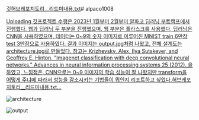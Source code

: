 [깃허브레포지토리__리드미내용.txt](https://github.com/user-attachments/files/17286595/__.txt)# alpaco1008

 [Uploading 깃프로젝트 수행은 2023년 1월부터 2월부터 알파코 딥러닝 부트캠프에서 진행했다. 웹과 딥러닝 두 부분을 진행했으며, 웹 부분은 플라스크를 사용했다, 딥러닝은 CNN을 사용하였으며, 데이터는 0~9의 숫자 이미지로 이루어진 MNIST train 6만장 test 3만장으로 사용하였다. 결과 이미지는 output.jpg처럼 나왔고, 전체 설계도는 architecture.jpg로 만들었다. 참고는 Krizhevsky, Alex, Ilya Sutskever, and Geoffrey E. Hinton. "Imagenet classification with deep convolutional neural networks." Advances in neural information processing systems 25 (2012). 을 하였고, 느낌점은, CNN으로는 0~9 이미지의 학습 성능이 잘 나왔지만 transform을 어떻게 주냐에 따라서 성능을 감소시키는 기법들이 뭐인지 리포트하고 싶었다.허브레포지토리__리드미내용.txt…]()

![architecture](https://github.com/user-attachments/assets/d1a37886-325a-49e7-a54f-fe1abd8e679d)


![output](https://github.com/user-attachments/assets/f8156c0a-8271-45ab-b9ce-2a6b6e34806b)
